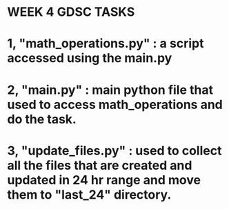 # WEEK 4 GDSC TASKS

# 1, "math_operations.py" : a script accessed using the main.py
# 2, "main.py" : main python file that used to access math_operations and do the task.
# 3, "update_files.py" : used to collect all the files that are created and updated in 24 hr range and move them to "last_24" directory.
